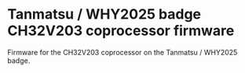 # Tanmatsu / WHY2025 badge CH32V203 coprocessor firmware

Firmware for the CH32V203 coprocessor on the Tanmatsu / WHY2025 badge.

